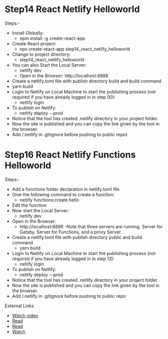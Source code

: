 # Step14 React Netlify Helloworld
Steps:-
- Install Globally:
  - npm install -g create-react-app
- Create React project:
  - npx create-react-app step14_react_netlify_helloworld
- Change to project directory:
  - step14_react_netlify_helloworld
- You can also Start the Local Server:
  - netlify dev
  - Open in the Browser: http://localhost:8888
- Create a netlify.toml file with publish directory build and build command
- yarn build
- Login to Netlify on Local Machine to start the publishing process (not required if you have already logged in in step 00):
  - netlify login
- To publish on Netlify:
  - netlify deploy --prod
- Notice that the tool has created .netlify directory in your project folder.
- Now the site is published and you can copy the link given by the tool in the browser.
- Add /.netlify in .gitignore before pushing to public repot

# Step16 React Netlify Functions Helloworld
Steps:-
- Add a functions folder declaration in netlify.toml file
- Give the following command to create a function:
  - netlify functions:create hello
- Edit the function
- Now start the Local Server:
  - netlify dev
- Open in the Browser:
  - http://localhost:8888
  -Note that three servers are running. Server for Gatsby, Server for Functions, and a proxy Server. 
- Create a netlify.toml file with publish directory public and build command
  - yarn build
- Login to Netlify on Local Machine to start the publishing process (not required if you have already logged in in step 13):
  - netlify login
- To publish on Netlify:
  - netlify deploy --prod
- Notice that the tool has created .netlify directory in your project folder.
- Now the site is published and you can copy the link given by the tool in the browser.
- Add /.netlify in .gitignore before pushing to public repo

External Links
- [Watch video](https://www.youtube.com/watch?v=RL_gtVZ_79Q&feature=youtu.be&t=1376)
- [Read](https://docs.netlify.com/functions/build-with-javascript/)
- [Read](https://github.com/netlify/cli/blob/master/docs/netlify-dev.md#netlify-functions)
- [Watch](https://www.youtube.com/watch?v=bVmUHvVK8Hs)
